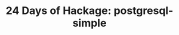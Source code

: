 ---
title: ! '24 Days of Hackage: postgresql-simple'
url: https://ocharles.org.uk/blog/posts/2012-12-03-postgresql-simple.html
authors:
- Oliver Charles
type: article
tags:
- databases
- PostgreSQL
doHaskell-type: blog post
dohaskell-year: 2012
---